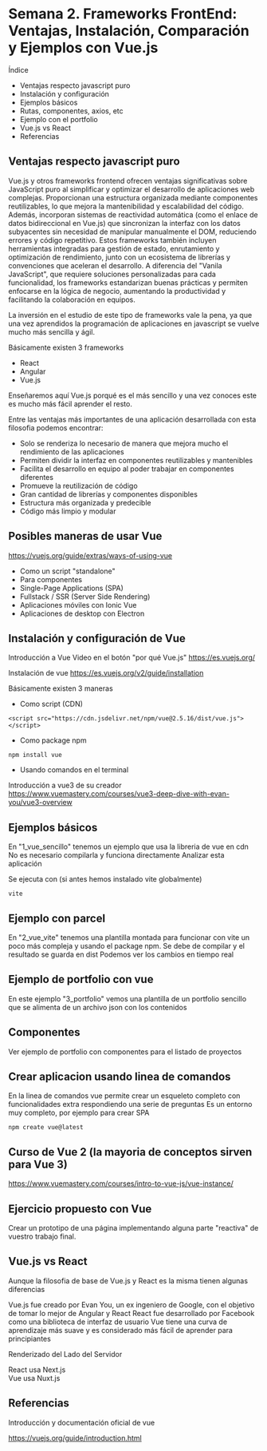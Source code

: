 # Semana 2. Frameworks FrontEnd: Ventajas, Instalación, Comparación y Ejemplos con Vue.js

Índice

- Ventajas respecto javascript puro
- Instalación y configuración
- Ejemplos básicos
- Rutas, componentes, axios, etc
- Ejemplo con el portfolio
- Vue.js vs React
- Referencias

## Ventajas respecto javascript puro

Vue.js y otros frameworks frontend ofrecen ventajas significativas sobre JavaScript puro al simplificar y optimizar el desarrollo de aplicaciones web complejas. Proporcionan una estructura organizada mediante componentes reutilizables, lo que mejora la mantenibilidad y escalabilidad del código. Además, incorporan sistemas de reactividad automática (como el enlace de datos bidireccional en Vue.js) que sincronizan la interfaz con los datos subyacentes sin necesidad de manipular manualmente el DOM, reduciendo errores y código repetitivo. Estos frameworks también incluyen herramientas integradas para gestión de estado, enrutamiento y optimización de rendimiento, junto con un ecosistema de librerías y convenciones que aceleran el desarrollo. A diferencia del "Vanila JavaScript", que requiere soluciones personalizadas para cada funcionalidad, los frameworks estandarizan buenas prácticas y permiten enfocarse en la lógica de negocio, aumentando la productividad y facilitando la colaboración en equipos.

La inversión en el estudio de este tipo de frameworks vale la pena, ya que una vez aprendidos la programación de aplicaciones en javascript se vuelve mucho más sencilla y ágil.

Básicamente existen 3 frameworks

- React
- Angular
- Vue.js  

Enseñaremos aquí Vue.js porqué es el más sencillo y una vez conoces este es mucho más fácil aprender el resto.

Entre las ventajas más importantes de una aplicación desarrollada con esta filosofia podemos encontrar:

- Solo se renderiza lo necesario de manera que mejora mucho el rendimiento de las aplicaciones
- Permiten dividir la interfaz en componentes reutilizables y mantenibles
- Facilita el desarrollo en equipo al poder trabajar en componentes diferentes
- Promueve la reutilización de código
- Gran cantidad de librerías y componentes disponibles
- Estructura más organizada y predecible
- Código más limpio y modular

## Posibles maneras de usar Vue

https://vuejs.org/guide/extras/ways-of-using-vue

- Como un script "standalone"
- Para componentes
- Single-Page Applications (SPA)
- Fullstack / SSR (Server Side Rendering)
- Aplicaciones móviles con Ionic Vue
- Aplicaciones de desktop con Electron

## Instalación y configuración de Vue


Introducción a Vue
Video en el botón "por qué Vue.js"
https://es.vuejs.org/

Instalación de vue 
https://es.vuejs.org/v2/guide/installation

Básicamente existen 3 maneras

- Como script (CDN)

```
<script src="https://cdn.jsdelivr.net/npm/vue@2.5.16/dist/vue.js"></script>
```

- Como package npm

```
npm install vue
```


- Usando comandos en el terminal

Introducción a vue3 de su creador
https://www.vuemastery.com/courses/vue3-deep-dive-with-evan-you/vue3-overview



## Ejemplos básicos

En "1_vue_sencillo" tenemos un ejemplo que usa la libreria de vue en cdn
No es necesario compilarla y funciona directamente 
Analizar esta aplicación

Se ejecuta con (si antes hemos instalado vite globalmente)

```
vite
```


## Ejemplo con parcel

En "2_vue_vite" tenemos una plantilla montada para funcionar con vite un poco más compleja y usando el package npm.
Se debe de compilar y el resultado se guarda en dist 
Podemos ver los cambios en tiempo real

## Ejemplo de portfolio con vue 

En este ejemplo "3_portfolio" vemos una plantilla de un portfolio sencillo que se alimenta de un archivo json con los contenidos


## Componentes 

Ver ejemplo de portfolio con componentes para el listado de proyectos



## Crear aplicacion usando linea de comandos 

En la linea de comandos vue permite crear un esqueleto completo con funcionalidades extra respondiendo una serie de preguntas
Es un entorno muy completo, por ejemplo para crear SPA

```
npm create vue@latest
```

## Curso de Vue 2 (la mayoria de conceptos sirven para Vue 3)

https://www.vuemastery.com/courses/intro-to-vue-js/vue-instance/


## Ejercicio propuesto con Vue

Crear un prototipo de una página implementando alguna parte "reactiva" de vuestro trabajo final.

## Vue.js vs React


Aunque la filosofia de base de Vue.js y React es la misma tienen algunas diferencias

Vue.js fue creado por Evan You, un ex ingeniero de Google, con el objetivo de tomar lo mejor de Angular y React
React fue desarrollado por Facebook como una biblioteca de interfaz de usuario
Vue tiene una curva de aprendizaje más suave y es considerado más fácil de aprender para principiantes

Renderizado del Lado del Servidor

React usa Next.js  
Vue usa Nuxt.js

## Referencias 

Introducción y documentación oficial de vue 

https://vuejs.org/guide/introduction.html
